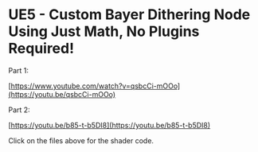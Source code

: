 # UE5 - Custom Bayer Dithering Node Using Just Math, No Plugins Required!

Part 1:

[https://www.youtube.com/watch?v=qsbcCi-mOOo](https://youtu.be/qsbcCi-mOOo)

Part 2:

[https://youtu.be/b85-t-b5DI8](https://youtu.be/b85-t-b5DI8)

Click on the files above for the shader code.
